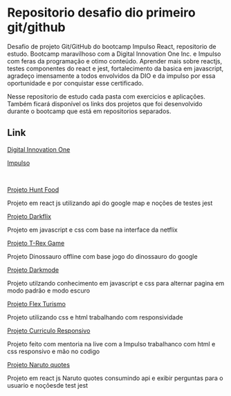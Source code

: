 # Repositorio desafio dio primeiro git/github

<p>Desafio de projeto Git/GitHub do bootcamp Impulso React, repositorio de estudo.
Bootcamp maravilhoso com a Digital Innovation One Inc. e Impulso com feras da programação e otimo conteúdo.
Aprender mais sobre reactjs, testes componentes do react e jest, fortalecimento da basica em javascript, agradeço imensamente a todos envolvidos da DIO e da impulso por essa oportunidade e por conquistar esse certificado.
</p>

<p>Nesse repositorio de estudo cada pasta com exercicios e aplicações. Também ficará disponível os links dos projetos que foi desenvolvido durante o bootcamp que está em repositorios separados.
  
  

## Link 
[Digital Innovation One](https://web.digitalinnovation.one/track/impulso-react-web-developer?tab=path)

[Impulso](https://impulso.work/)
  
<br>
  
[Projeto  Hunt Food](https://github.com/felipe-gomes-vicente/hunt-food)
<p>Projeto em react js utilizando api do google map e noções de testes jest</p>

[Projeto Darkflix](https://github.com/felipe-gomes-vicente/darkflix)
<p> Projeto em javascript e css com base na interface da netflix</p>

[Projeto T-Rex Game](https://github.com/felipe-gomes-vicente/T-Rex-game)
<p>Projeto Dinossauro offline com base jogo do dinossauro do google</p>

[Projeto Darkmode](https://github.com/felipe-gomes-vicente/darkmode)
<p>Projeto utilzando conhecimento em javascript e css para alternar pagina em modo padrão e modo escuro</p>
  
[Projeto Flex Turismo](https://github.com/felipe-gomes-vicente/Flex-Turismo)
 <p>Projeto utilizando css e html trabalhando com responsividade </p>

[Projeto Curriculo Responsivo](https://github.com/felipe-gomes-vicente/cv-responsivo)
<p>Projeto feito com mentoria na live com a Impulso trabalhanco com html e css responsivo e mão no codigo</p>
  
[Projeto Naruto quotes](https://github.com/felipe-gomes-vicente/naruto-quotes) 
<p>Projeto em react js Naruto quotes consumindo api e exibir perguntas para o usuario e noçõesde test jest</p> 
  
  
  

